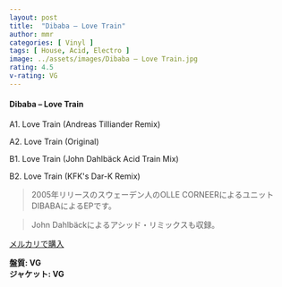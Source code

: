 ```yaml
---
layout: post
title:  "Dibaba – Love Train"
author: mmr
categories: [ Vinyl ]
tags: [ House, Acid, Electro ]
image: ../assets/images/Dibaba – Love Train.jpg
rating: 4.5
v-rating: VG
---
```


#### Dibaba – Love Train

A1. Love Train (Andreas Tilliander Remix)

A2. Love Train (Original)

B1. Love Train (John Dahlbäck Acid Train Mix)

B2. Love Train (KFK's Dar-K Remix)


> 2005年リリースのスウェーデン人のOLLE CORNEERによるユニットDIBABAによるEPです。

> John Dahlbäckによるアシッド・リミックスも収録。


[メルカリで購入](https://jp.mercari.com/item/m87226223493)


<div class="mt-4 mb-4 d-flex align-items-center">
<strong class="mr-1">盤質: VG</strong>
</div>
<div class="mt-4 mb-4 d-flex align-items-center">
<strong class="mr-1">ジャケット: VG</strong>
</div>